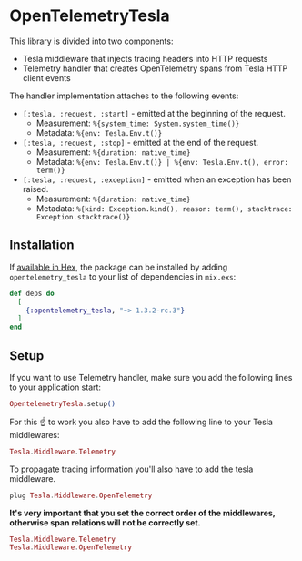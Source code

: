 # OpenTelemetryTesla

This library is divided into two components:

- Tesla middleware that injects tracing headers into HTTP requests
- Telemetry handler that creates OpenTelemetry spans from Tesla HTTP client events

The handler implementation attaches to the following events:

- `[:tesla, :request, :start]` - emitted at the beginning of the request.
  * Measurement: `%{system_time: System.system_time()}`
  * Metadata: `%{env: Tesla.Env.t()}`
- `[:tesla, :request, :stop]` - emitted at the end of the request.
  * Measurement: `%{duration: native_time}`
  * Metadata: `%{env: Tesla.Env.t()} | %{env: Tesla.Env.t(), error: term()}`
- `[:tesla, :request, :exception]` - emitted when an exception has been raised.
  * Measurement: `%{duration: native_time}`
  * Metadata: `%{kind: Exception.kind(), reason: term(), stacktrace: Exception.stacktrace()}`

## Installation

If [available in Hex](https://hex.pm/docs/publish), the package can be installed
by adding `opentelemetry_tesla` to your list of dependencies in `mix.exs`:

```elixir
def deps do
  [
    {:opentelemetry_tesla, "~> 1.3.2-rc.3"}
  ]
end
```

## Setup

If you want to use Telemetry handler, make sure you add the following lines to your application start:

```elixir
OpentelemetryTesla.setup()
```

For this ☝️ to work you also have to add the following line to your Tesla middlewares:

```elixir
Tesla.Middleware.Telemetry
```

To propagate tracing information you'll also have to add the tesla middleware.

```elixir
plug Tesla.Middleware.OpenTelemetry
```

**It's very important that you set the correct order of the middlewares, otherwise span relations will not be correctly set.**

```elixir
Tesla.Middleware.Telemetry
Tesla.Middleware.OpenTelemetry
```
